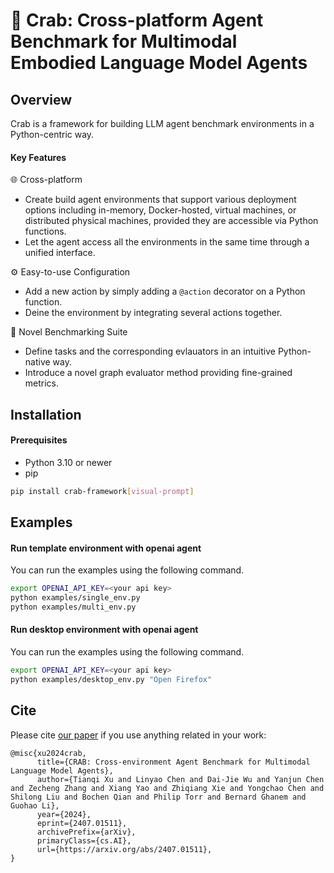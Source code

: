 # 🦀 Crab: Cross-platform Agent Benchmark for Multimodal Embodied Language Model Agents

## Overview

Crab is a framework for building LLM agent benchmark environments in a Python-centric way.

#### Key Features

🌐 Cross-platform
* Create build agent environments that support various deployment options including in-memory, Docker-hosted, virtual machines, or distributed physical machines, provided they are accessible via Python functions.
* Let the agent access all the environments in the same time through a unified interface.

⚙ ️Easy-to-use Configuration
* Add a new action by simply adding a `@action` decorator on a Python function.
* Deine the environment by integrating several actions together.

📐 Novel Benchmarking Suite
* Define tasks and the corresponding evlauators in an intuitive Python-native way.
* Introduce a novel graph evaluator method providing fine-grained metrics.

## Installation

#### Prerequisites

- Python 3.10 or newer
- pip

```bash
pip install crab-framework[visual-prompt]
```

## Examples

#### Run template environment with openai agent

You can run the examples using the following command.

```bash
export OPENAI_API_KEY=<your api key>
python examples/single_env.py
python examples/multi_env.py
```

#### Run desktop environment with openai agent

You can run the examples using the following command.

```bash
export OPENAI_API_KEY=<your api key>
python examples/desktop_env.py "Open Firefox"
```

## Cite
Please cite [our paper](https://arxiv.org/abs/2407.01511) if you use anything related in your work:
```
@misc{xu2024crab,
      title={CRAB: Cross-environment Agent Benchmark for Multimodal Language Model Agents}, 
      author={Tianqi Xu and Linyao Chen and Dai-Jie Wu and Yanjun Chen and Zecheng Zhang and Xiang Yao and Zhiqiang Xie and Yongchao Chen and Shilong Liu and Bochen Qian and Philip Torr and Bernard Ghanem and Guohao Li},
      year={2024},
      eprint={2407.01511},
      archivePrefix={arXiv},
      primaryClass={cs.AI},
      url={https://arxiv.org/abs/2407.01511}, 
}
```
